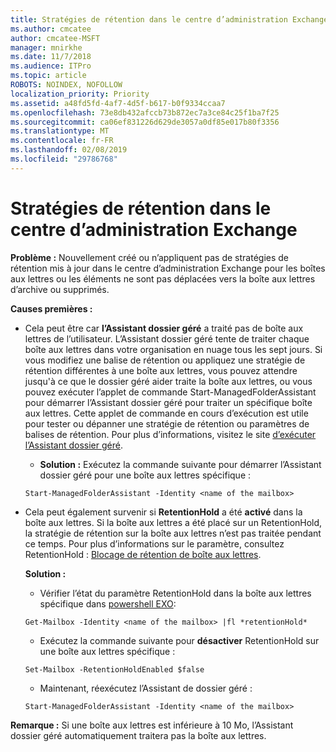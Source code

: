 ```yaml
---
title: Stratégies de rétention dans le centre d’administration Exchange ne fonctionne ne pas
ms.author: cmcatee
author: cmcatee-MSFT
manager: mnirkhe
ms.date: 11/7/2018
ms.audience: ITPro
ms.topic: article
ROBOTS: NOINDEX, NOFOLLOW
localization_priority: Priority
ms.assetid: a48fd5fd-4af7-4d5f-b617-b0f9334ccaa7
ms.openlocfilehash: 73e8db432afccb73b872ec7a3ce84c25f1ba7f25
ms.sourcegitcommit: ca06ef831226d629de3057a0df85e017b80f3356
ms.translationtype: MT
ms.contentlocale: fr-FR
ms.lasthandoff: 02/08/2019
ms.locfileid: "29786768"
---
```

# <a name="retention-policies-in-exchange-admin-center"></a>Stratégies de rétention dans le centre d’administration Exchange

 **Problème :** Nouvellement créé ou n’appliquent pas de stratégies de rétention mis à jour dans le centre d’administration Exchange pour les boîtes aux lettres ou les éléments ne sont pas déplacées vers la boîte aux lettres d’archive ou supprimés. 
  
 **Causes premières :**
  
- Cela peut être car **l’Assistant dossier géré** a traité pas de boîte aux lettres de l’utilisateur. L’Assistant dossier géré tente de traiter chaque boîte aux lettres dans votre organisation en nuage tous les sept jours. Si vous modifiez une balise de rétention ou appliquez une stratégie de rétention différentes à une boîte aux lettres, vous pouvez attendre jusqu'à ce que le dossier géré aider traite la boîte aux lettres, ou vous pouvez exécuter l’applet de commande Start-ManagedFolderAssistant pour démarrer l’Assistant dossier géré pour traiter un spécifique boîte aux lettres. Cette applet de commande en cours d’exécution est utile pour tester ou dépanner une stratégie de rétention ou paramètres de balises de rétention. Pour plus d’informations, visitez le site [d’exécuter l’Assistant dossier géré](https://msdn.microsoft.com/library/gg271153%28v=exchsrvcs.149%29.aspx#managedfolderassist).
    
  - **Solution :** Exécutez la commande suivante pour démarrer l’Assistant dossier géré pour une boîte aux lettres spécifique : 
    
  ```
  Start-ManagedFolderAssistant -Identity <name of the mailbox>
  ```

- Cela peut également survenir si **RetentionHold** a été **activé** dans la boîte aux lettres. Si la boîte aux lettres a été placé sur un RetentionHold, la stratégie de rétention sur la boîte aux lettres n’est pas traitée pendant ce temps. Pour plus d’informations sur le paramètre, consultez RetentionHold : [Blocage de rétention de boîte aux lettres](https://docs.microsoft.com/exchange/security-and-compliance/messaging-records-management/mailbox-retention-hold).
    
    **Solution :**
    
  - Vérifier l’état du paramètre RetentionHold dans la boîte aux lettres spécifique dans [powershell EXO](https://docs.microsoft.com/powershell/exchange/exchange-online/connect-to-exchange-online-powershell/connect-to-exchange-online-powershell?view=exchange-ps):
    
  ```
  Get-Mailbox -Identity <name of the mailbox> |fl *retentionHold*
  ```

  - Exécutez la commande suivante pour **désactiver** RetentionHold sur une boîte aux lettres spécifique : 
    
  ```
  Set-Mailbox -RetentionHoldEnabled $false
  ```

  - Maintenant, réexécutez l’Assistant de dossier géré :
    
  ```
  Start-ManagedFolderAssistant -Identity <name of the mailbox>
  ```

 **Remarque :** Si une boîte aux lettres est inférieure à 10 Mo, l’Assistant dossier géré automatiquement traitera pas la boîte aux lettres. 
  

